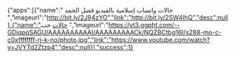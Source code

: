
{"apps":[{"name":" حالات واتساب إسلامية بالفيديو فضل الحمد
 ","imageurl":"http://bit.ly/2J94zYO","link":"http://bit.ly/2SW4IhQ","desc":null},{"name":"حالات  حب 
 ","imageurl":"https://yt3.ggpht.com/--GDjqpqSAGU/AAAAAAAAAAI/AAAAAAAAACk/NQZBCtbg16I/s288-mo-c-c0xffffffff-rj-k-no/photo.jpg","link":"https://www.youtube.com/watch?v=JVYTd2Ztzp4","desc":null}],"success":1}
